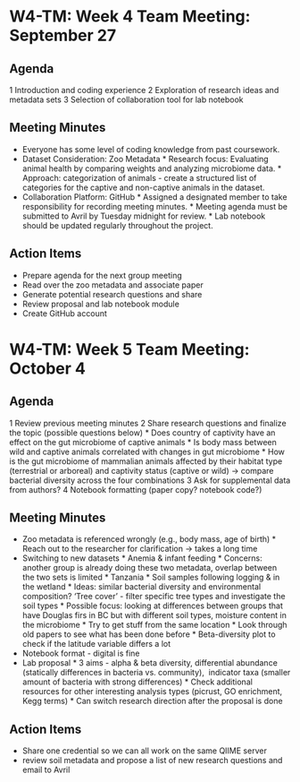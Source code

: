 # ﻿W4-TM: Week 4 Team Meeting: September 27

## Agenda
1 Introduction and coding experience
2 Exploration of research ideas and metadata sets
3 Selection of collaboration tool for lab notebook

## Meeting Minutes
* Everyone has some level of coding knowledge from past coursework.
* Dataset Consideration: Zoo Metadata
        * Research focus: Evaluating animal health by comparing weights and analyzing microbiome data.
        * Approach: categorization of animals - create a structured list of categories for the captive and non-captive animals in the dataset.
* Collaboration Platform: GitHub
        * Assigned a designated member to take responsibility for recording meeting minutes.
        * Meeting agenda must be submitted to Avril by Tuesday midnight for review.
        * Lab notebook should be updated regularly throughout the project.

## Action Items
* Prepare agenda for the next group meeting
* Read over the zoo metadata and associate paper
* Generate potential research questions and share
* Review proposal and lab notebook module
* Create GitHub account


# W4-TM: Week 5 Team Meeting: October 4

## Agenda
1 Review previous meeting minutes
2 Share research questions and finalize the topic (possible questions below)
        * Does country of captivity have an effect on the gut microbiome of captive animals
        * Is body mass between wild and captive animals correlated with changes in gut microbiome
        * How is the gut microbiome of mammalian animals affected by their habitat type (terrestrial or arboreal) and captivity status (captive or wild) → compare bacterial diversity across the four combinations
3 Ask for supplemental data from authors?
4 Notebook formatting (paper copy? notebook code?)

## Meeting Minutes
* Zoo metadata is referenced wrongly (e.g., body mass, age of birth)
        * Reach out to the researcher for clarification → takes a long time
* Switching to new datasets
        * Anemia & infant feeding
            * Concerns: another group is already doing these two metadata, overlap between the two sets is limited
        * Tanzania
        * Soil samples following logging & in the wetland
            * Ideas: similar bacterial diversity and environmental composition? ‘Tree cover’ - filter specific tree types and investigate the soil types
            * Possible focus: looking at differences between groups that have Douglas firs in BC but with different soil types, moisture content in the microbiome
                * Try to get stuff from the same location
                * Look through old papers to see what has been done before
                * Beta-diversity plot to check if the latitude variable differs a lot
* Notebook format - digital is fine
* Lab proposal
        * 3 aims - alpha & beta diversity, differential abundance (statically differences in bacteria vs. community),  indicator taxa (smaller amount of bacteria with strong differences)
        * Check additional resources for other interesting analysis types (picrust, GO enrichment, Kegg terms)
        * Can switch research direction after the proposal is done

## Action Items
* Share one credential so we can all work on the same QIIME server
* review soil metadata and propose a list of new research questions and email to Avril
